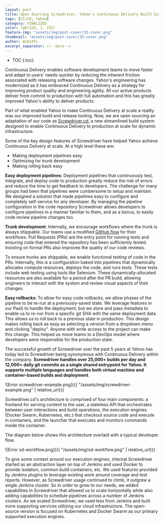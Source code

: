```yaml
---
layout: post
title: Open Sourcing Screwdriver, Yahoo's Continuous Delivery Build System for Dynamic Infrastructure
tags: [CI/CD, Yahoo]
category: FINALIZED
color: rgb(224, 1, 152)
feature-img: "assets/img/post-cover/33-cover.png"
thumbnail: "assets/img/post-cover/33-cover.png"
author: QubitPi
excerpt_separator: <!--more-->
---
```


<!--more-->

* TOC
{:toc}

Continuous Delivery enables software development teams to move faster and adapt to users' needs quicker by reducing the
inherent friction associated with releasing software changes. Yahoo's engineering has modernized as it has embraced
Continuous Delivery as a strategy for improving product quality and engineering agility. All our active products deliver
from commit to production with full automation and this has greatly improved Yahoo's ability to deliver products.

Part of what enabled Yahoo to make Continuous Delivery at scale a reality was our improved build and release tooling.
Now, we are open sourcing an adaptation of our code as [Screwdriver.cd](http://screwdriver.cd/), a new streamlined build
system designed to enable Continuous Delivery to production at scale for dynamic infrastructure.

Some of the key design features of Screwdriver have helped Yahoo achieve Continuous Delivery at scale. At a high level these are:

* Making deployment pipelines easy
* Optimizing for trunk development
* Making rolling back easy

**Easy deployment pipelines**: Deployment pipelines that continuously test, integrate, and deploy code to production
greatly reduce the risk of errors and reduce the time to get feedback to developers. The challenge for many groups had
been that pipelines were cumbersome to setup and maintain. We designed a solution that made pipelines easy to configure
and completely self-service for any developer. By managing the pipeline configuration in the code repository Screwdriver
allows developers to configure pipelines in a manner familiar to them, and as a bonus, to easily code review pipeline
changes too.

**Trunk development**: Internally, we encourage workflows where the trunk is always shippable. Our teams use a modified
[GitHub flow](https://guides.github.com/introduction/flow/) for their workflows. Pull Requests (PRs) are the entry point
for running tests and ensuring code that entered the repository has been sufficiently tested. Insisting on formal PRs
also improves the quality of our code reviews.

To ensure trunks are shippable, we enable functional testing of code in the PRs. Internally, this is a configuration
baked into pipelines that dynamically allocates compute resources, deploys the code, and runs tests. These tests include
web testing using tools like Selenium. These dynamically-allocated resources are also available for a period after the
PR build, allowing engineers to interact with the system and review visual aspects of their changes.

**Easy rollbacks**: To allow for easy code rollbacks, we allow phases of the pipeline to be re-run at a previously-saved
state. We leverage features in our PaaS to handle the deployment, but we store and pass metadata to enable us to re-run
from a specific git SHA with the same deployment data. This allows us to roll back to a previous state in production.
This design makes rolling back as easy as selecting a version from a dropdown menu and clicking "deploy". Anyone with
write access to the project can make this change. This helped us move teams to a DevOps model where developers were
responsible for the production state.

The successful growth of Screwdriver over the past 5 years at Yahoo has today led to Screwdriver being synonymous with
Continuous Delivery within the company. **Screwdriver handles over 25,000+ builds per day and 12,000+ daily git commits
as a single shared entrypoint for Yahoo. It supports multiple languages and handles both virtual machine and
container-based builds and deployment**.

![Error screwdriver-example.png]({{ "/assets/img/screwdriver-example.png" | relative_url}})

Screwdriver.cd's architecture is comprised of four main components: a frontend for serving content to the user, a
stateless API that orchestrates between user interactions and build operations, the execution engines (Docker Swarm,
Kubernetes, etc.) that checkout source code and execute in containers, and the launcher that executes and monitors
commands inside the container.

The diagram below shows this architecture overlaid with a typical developer flow.

![Error sd-workflow.png]({{ "/assets/img/sd-workflow.png" | relative_url}})

To give some context around our execution engines, internal Screwdriver started as an abstraction layer on top of
Jenkins and used Docker to provide isolation, common build containers, etc. We used features provided by Jenkins plugins
to leverage existing work around coverage and test reports. However, as Screwdriver usage continued to climb, it outgrew
a single Jenkins cluster. So in order to grow to our needs, we added capabilities in Screwdriver that allowed us to
scale horizontally while also adding capabilities to schedule pipelines across a number of Jenkins clusters. As we
scaled Screwdriver, we used less from Jenkins and built more supporting services utilizing our cloud infrastructure. The
open-source version is focused on Kubernetes and Docker Swarm as our primary supported execution engines.
